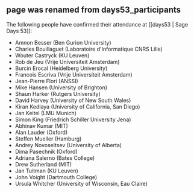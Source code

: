 ## page was renamed from days53_participants
The following people have confirmed their attendance at [[days53 | Sage Days 53]]:

  * Amnon Besser (Ben Gurion University)
  * Charles Bouillaguet (Laboratoire d'Informatique CNRS Lille)
  * Wouter Castryck (KU Leuven)
  * Rob de Jeu (Vrije Universiteit Amsterdam)
  * Burcin Erocal (Heidelberg University)
  * Francois Escriva (Vrije Universiteit Amsterdam)
  * Jean-Pierre Flori (ANSSI)
  * Mike Hansen (University of Brighton)
  * Shaun Harker (Rutgers University)
  * David Harvey (University of New South Wales)
  * Kiran Kedlaya (University of California, San Diego)
  * Jan Keitel (LMU Munich)
  * Simon King (Friedrich Schiller University Jena)
  * Abhinav Kumar (MIT)
  * Alan Lauder (Oxford)
  * Steffen Mueller (Hamburg)
  * Andrey Novoseltsev (University of Alberta)
  * Dima Pasechnik (Oxford)
  * Adriana Salerno (Bates College)
  * Drew Sutherland (MIT)
  * Jan Tuitman (KU Leuven)
  * John Voight (Dartmouth College)
  * Ursula Whitcher (University of Wisconsin, Eau Claire)

